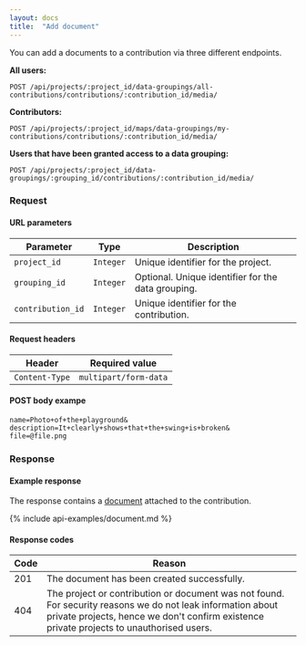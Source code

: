 ```yaml
---
layout: docs
title:  "Add document"
---
```


You can add a documents to a contribution via three different endpoints.

**All users:**

``````
POST /api/projects/:project_id/data-groupings/all-contributions/contributions/:contribution_id/media/
``````

**Contributors:**

``````
POST /api/projects/:project_id/maps/data-groupings/my-contributions/contributions/:contribution_id/media/
``````

**Users that have been granted access to a data grouping:**

``````
POST /api/projects/:project_id/data-groupings/:grouping_id/contributions/:contribution_id/media/
``````

### Request

#### URL parameters

Parameter         | Type        | Description
------------------|-------------|--------------------------------------
`project_id`      | `Integer`   | Unique identifier for the project.
`grouping_id`     | `Integer`   | Optional. Unique identifier for the data grouping.
`contribution_id` | `Integer`   | Unique identifier for the contribution.

#### Request headers

Header          | Required value
----------------|----------------------------
`Content-Type`  | `multipart/form-data`

#### POST body exampe

````
name=Photo+of+the+playground&
description=It+clearly+shows+that+the+swing+is+broken&
file=@file.png
````

### Response

#### Example response

The response contains a [document](document-response.html) attached to the contribution.

{% include api-examples/document.md %}

#### Response codes

Code  |  Reason
------|-----------------------------------------
 201  | The document has been created successfully.
 404  | The project or contribution or document was not found. For security reasons we do not leak information about private projects, hence we don't confirm existence private projects to unauthorised users.